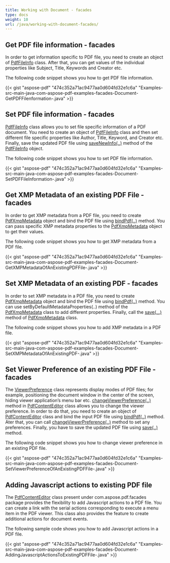 ```yaml
---
title: Working with Document - facades
type: docs
weight: 10
url: /java/working-with-document-facades/
---
```


## **Get PDF file information - facades**
In order to get information specific to PDF file, you need to create an object of [PdfFileInfo](https://apireference.aspose.com/java/pdf/com.aspose.pdf.facades/PdfFileInfo) class. After that, you can get values of the individual properties like Subject, Title, Keywords and Creator etc.

The following code snippet shows you how to get PDF file information.



{{< gist "aspose-pdf" "474c352a71ac9477aa0d604fd32e1c6a" "Examples-src-main-java-com-aspose-pdf-examples-facades-Document-GetPDFFilenformation-.java" >}}
## **Set PDF file information - facades**
[PdfFileInfo](https://apireference.aspose.com/java/pdf/com.aspose.pdf.facades/PdfFileInfo) class allows you to set file specific information of a PDF document. You need to create an object of [PdfFileInfo](https://apireference.aspose.com/java/pdf/com.aspose.pdf.facades/PdfFileInfo) class and then set different file specific properties like Author, Title, Keyword, and Creator etc. Finally, save the updated PDF file using [saveNewInfo(..)](https://apireference.aspose.com/java/pdf/com.aspose.pdf.facades/PdfFileInfo#saveNewInfo-java.io.OutputStream-) method of the [PdfFileInfo](https://apireference.aspose.com/java/pdf/com.aspose.pdf.facades/PdfFileInfo) object.

The following code snippet shows you how to set PDF file information.



{{< gist "aspose-pdf" "474c352a71ac9477aa0d604fd32e1c6a" "Examples-src-main-java-com-aspose-pdf-examples-facades-Document-SetPDFFileInformation-.java" >}}
## **Get XMP Metadata of an existing PDF File - facades**
In order to get XMP metadata from a PDF file, you need to create [PdfXmpMetadata](https://apireference.aspose.com/java/pdf/com.aspose.pdf.facades/PdfXmpMetadata) object and bind the PDF file using [bindPdf(..)](https://apireference.aspose.com/java/pdf/com.aspose.pdf.facades/Facade#bindPdf-com.aspose.pdf.IDocument-) method. You can pass specific XMP metadata properties to the [PdfXmpMetadata](https://apireference.aspose.com/java/pdf/com.aspose.pdf.facades/PdfXmpMetadata) object to get their values.

The following code snippet shows you how to get XMP metadata from a PDF file.



{{< gist "aspose-pdf" "474c352a71ac9477aa0d604fd32e1c6a" "Examples-src-main-java-com-aspose-pdf-examples-facades-Document-GetXMPMetadataOfAnExistingPDFFile-.java" >}}
## **Set XMP Metadata of an existing PDF - facades**
In order to set XMP metadata in a PDF file, you need to create [PdfXmpMetadata](https://apireference.aspose.com/java/pdf/com.aspose.pdf.facades/PdfXmpMetadata) object and bind the PDF file using [bindPdf(..)](https://apireference.aspose.com/java/pdf/com.aspose.pdf.facades/Facade#bindPdf-com.aspose.pdf.IDocument-) method. You can use setByDefaultMetadataProperties(..) method of the [PdfXmpMetadata](http://www.aspose.com/api/java/pdf/com.aspose.pdf.facades/classes/PdfXmpMetadata) class to add different properties. Finally, call the [save(...)](https://apireference.aspose.com/java/pdf/com.aspose.pdf.facades/SaveableFacade#save-java.io.OutputStream-) method of [PdfXmpMetadata](https://apireference.aspose.com/java/pdf/com.aspose.pdf.facades/PdfXmpMetadata) class.

The following code snippet shows you how to add XMP metadata in a PDF file.



{{< gist "aspose-pdf" "474c352a71ac9477aa0d604fd32e1c6a" "Examples-src-main-java-com-aspose-pdf-examples-facades-Document-SetXMPMetadataOfAnExistingPDF-.java" >}}
## **Set Viewer Preference of an existing PDF File - facades**
The [ViewerPreference](https://apireference.aspose.com/java/pdf/com.aspose.pdf.facades/ViewerPreference) class represents display modes of PDF files; for example, positioning the document window in the center of the screen, hiding viewer application’s menu bar etc. [changeViewerPreference(..)](https://apireference.aspose.com/java/pdf/com.aspose.pdf.facades/PdfContentEditor#changeViewerPreference-int-) method in [PdfContentEditor](https://apireference.aspose.com/java/pdf/com.aspose.pdf.facades/PdfContentEditor) class allows you to change the viewer preference. In order to do that, you need to create an object of [PdfContentEditor](https://apireference.aspose.com/java/pdf/com.aspose.pdf.facades/PdfContentEditor) class and bind the input PDF file using [bindPdf(..)](https://apireference.aspose.com/java/pdf/com.aspose.pdf.facades/Facade#bindPdf-com.aspose.pdf.IDocument-) method. Ater that, you can call [changeViewerPreference(..)](https://apireference.aspose.com/java/pdf/com.aspose.pdf.facades/PdfContentEditor#changeViewerPreference-int-) method to set any preferences. Finally, you have to save the updated PDF file using [save(..)](https://apireference.aspose.com/java/pdf/com.aspose.pdf.facades/SaveableFacade#save-java.io.OutputStream-) method.

The following code snippet shows you how to change viewer preference in an existing PDF file.



{{< gist "aspose-pdf" "474c352a71ac9477aa0d604fd32e1c6a" "Examples-src-main-java-com-aspose-pdf-examples-facades-Document-SetViewerPreferenceOfAnExistingPDFFile-.java" >}}
## **Adding Javascript actions to existing PDF file**
The [PdfContentEditor](https://apireference.aspose.com/java/pdf/com.aspose.pdf.facades/PdfContentEditor) class present under com.aspose.pdf.facades package provides the flexibility to add Javascript actions to a PDF file. You can create a link with the serial actions corresponding to execute a menu item in the PDF viewer. This class also provides the feature to create additional actions for document events.

The following sample code shows you how to add Javascript actions in a PDF file.



{{< gist "aspose-pdf" "474c352a71ac9477aa0d604fd32e1c6a" "Examples-src-main-java-com-aspose-pdf-examples-facades-Document-AddingJavascriptActionsToExistingPDFFile-.java" >}}

